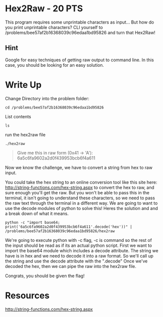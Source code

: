 # Hex2Raw - 20 PTS
This program requires some unprintable characters as input... But how do you print unprintable characters? CLI yourself to /problems/bee57af2b16368039c96edaa1bd95826 and turn that Hex2Raw!

## Hint
Google for easy techniques of getting raw output to command line. In this case, you should be looking for an easy solution.

# Write Up
Change Directory into the problem folder:

`cd /problems/bee57af2b16368039c96edaa1bd95826`

List contents

`ls`

run the hex2raw file

`./hex2raw`
>Give me this in raw form (0x41 -> 'A'):                                                  
>6a5c6fa9602a2d0f439953bcb6f4a611  

Now we know the challenge, we have to convert a string from hex to raw input. 

You could take the hex string to an online conversion tool like this site here: http://string-functions.com/hex-string.aspx to convert the hex to raw, and sure enough you'll get the raw. But you won't be able to pass this in the terminal, it isn't going to understand these characters, so we need to pass the raw text through the terminal in a different way. We are going to want to use the decode modules of python to solve this! Heres the solution and and a break down of what it means.

`python -c "import base64; print('6a5c6fa9602a2d0f439953bcb6f4a611'.decode('hex'))" | /problems/bee57af2b16368039c96edaa1bd95826/hex2raw`

We're going to execute python with -c flag, -c is command so the rest of the input should be read as if its an actual python script. First we want to import the base64 module which includes a decode attribute. The string we have is in hex and we need to decode it into a raw format. So we'll call up the string and use the decode attribute with the ".decode" Once we've decoded the hex, then we can pipe the raw into the hex2raw file.

Congrats, you should be given the flag!

# Resources
http://string-functions.com/hex-string.aspx
